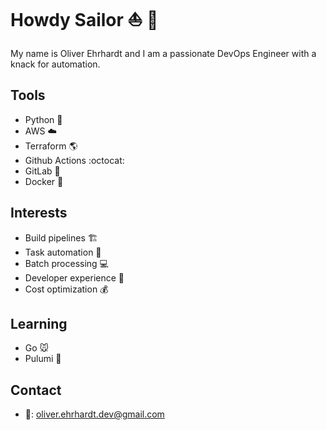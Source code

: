 # Howdy Sailor ⛵ 👋
My name is Oliver Ehrhardt and I am a passionate DevOps Engineer with a knack for automation.
## Tools
- Python 🐍
- AWS ☁️
- Terraform 🌎
- Github Actions :octocat:
- GitLab 🦊
- Docker 🐳
## Interests
- Build pipelines 🏗️
- Task automation 🤖
- Batch processing 💻
- Developer experience 🙂
- Cost optimization 💰
## Learning
- Go 🐭
- Pulumi 🧰
## Contact
- 📧: oliver.ehrhardt.dev@gmail.com
